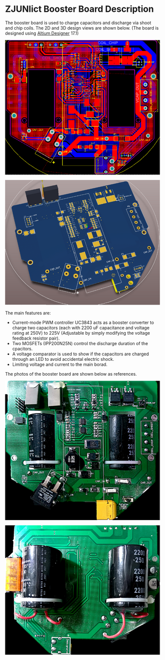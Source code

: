 # ZJUNlict Booster Board Description

The booster board is used to charge capacitors and discharge via shoot and chip coils. The 2D and 3D design views are shown below. (The board is designed using [Altium Designer](https://www.altium.com/altium-designer/) 17.1)

![](./Images/Booster_Board_2D.PNG)

![](./Images/Booster_Board_3D_Shrinked.PNG)

The main features are:

* Current-mode PWM controller UC3843 acts as a booster converter to charge two capacitors (each with 2200 uF capacitance and voltage rating at 250V) to 225V (Adjustable by simply modifying the voltage feedback resistor pair).
* Two MOSFETs (IPP200N25N) control the discharge duration of the cpacitors.
* A voltage comparator is used to show if the capacitors are charged through an LED to avoid accidental electric shock.
* Limiting voltage and current to the main borad.

The photos of the booster board are shown below as references. 

![](./Images/Booster_Board_Image_Front_Shrinked.png)

![](./Images/Booster_Board_Image_Back_Shrinked.png)